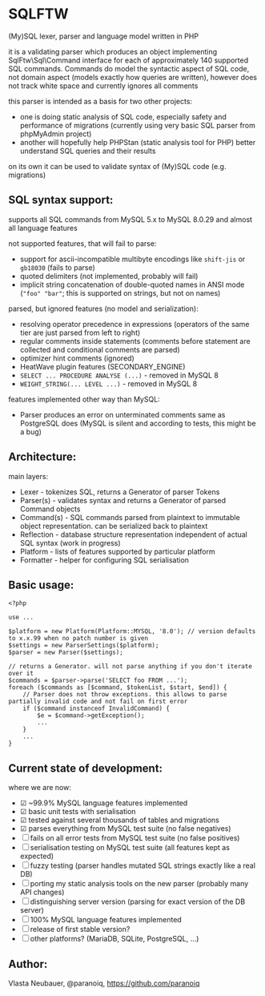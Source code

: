 # SQLFTW

(My)SQL lexer, parser and language model written in PHP

it is a validating parser which produces an object implementing SqlFtw\Sql\Command interface
for each of approximately 140 supported SQL commands. Commands do model the syntactic aspect of SQL code,
not domain aspect (models exactly how queries are written), however does not track white space and currently 
ignores all comments

this parser is intended as a basis for two other projects:
- one is doing static analysis of SQL code, especially safety and performance of migrations (currently using very basic SQL parser from phpMyAdmin project)
- another will hopefully help PHPStan (static analysis tool for PHP) better understand SQL queries and their results

on its own it can be used to validate syntax of (My)SQL code (e.g. migrations)


SQL syntax support:
-------------------

supports all SQL commands from MySQL 5.x to MySQL 8.0.29 and almost all language features

not supported features, that will fail to parse:
- support for ascii-incompatible multibyte encodings like `shift-jis` or `gb18030` (fails to parse)
- quoted delimiters (not implemented, probably will fail)
- implicit string concatenation of double-quoted names in ANSI mode (`"foo" "bar"`; this is supported on strings, but not on names)

parsed, but ignored features (no model and serialization):
- resolving operator precedence in expressions (operators of the same tier are just parsed from left to right)
- regular comments inside statements (comments before statement are collected and conditional comments are parsed)
- optimizer hint comments (ignored)
- HeatWave plugin features (SECONDARY_ENGINE)
- `SELECT ... PROCEDURE ANALYSE (...)` - removed in MySQL 8
- `WEIGHT_STRING(... LEVEL ...)` - removed in MySQL 8

features implemented other way than MySQL:
- Parser produces an error on unterminated comments same as PostgreSQL does (MySQL is silent and according to tests, this might be a bug)

Architecture:
-------------

main layers:
- Lexer - tokenizes SQL, returns a Generator of parser Tokens
- Parser(s) - validates syntax and returns a Generator of parsed Command objects
- Command(s) - SQL commands parsed from plaintext to immutable object representation. can be serialized back to plaintext
- Reflection - database structure representation independent of actual SQL syntax (work in progress)
- Platform - lists of features supported by particular platform
- Formatter - helper for configuring SQL serialisation


Basic usage:
------------

```
<?php

use ...

$platform = new Platform(Platform::MYSQL, '8.0'); // version defaults to x.x.99 when no patch number is given
$settings = new ParserSettings($platform);
$parser = new Parser($settings);

// returns a Generator. will not parse anything if you don't iterate over it
$commands = $parser->parse('SELECT foo FROM ...');
foreach ($commands as [$command, $tokenList, $start, $end]) {
    // Parser does not throw exceptions. this allows to parse partially invalid code and not fail on first error
    if ($command instanceof InvalidCommand) {
        $e = $command->getException();
        ...
    }
    ...
}
```


Current state of development:
-----------------------------

where we are now:
- ☑ ~99.9% MySQL language features implemented
- ☑ basic unit tests with serialisation
- ☑ tested against several thousands of tables and migrations
- ☑ parses everything from MySQL test suite (no false negatives)
- ☐ fails on all error tests from MySQL test suite (no false positives)
- ☐ serialisation testing on MySQL test suite (all features kept as expected)
- ☐ fuzzy testing (parser handles mutated SQL strings exactly like a real DB)
- ☐ porting my static analysis tools on the new parser (probably many API changes)
- ☐ distinguishing server version (parsing for exact version of the DB server)
- ☐ 100% MySQL language features implemented
- ☐ release of first stable version?
- ☐ other platforms? (MariaDB, SQLite, PostgreSQL, ...)


Author:
-------

Vlasta Neubauer, @paranoiq, https://github.com/paranoiq
